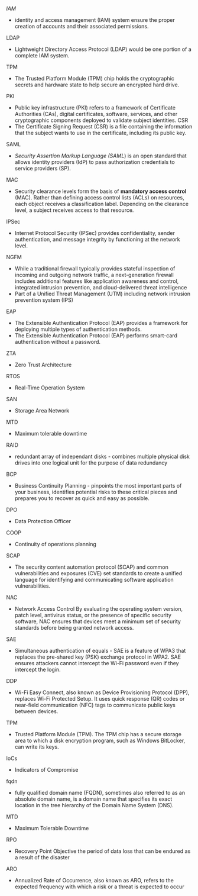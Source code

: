 *IAM*
- identity and access management (IAM) system ensure the proper creation of accounts and their associated permissions.

LDAP 
- Lightweight Directory Access Protocol (LDAP) would be one portion of a complete IAM system. 

TPM
- The Trusted Platform Module (TPM) chip holds the cryptographic secrets and hardware state to help secure an encrypted hard drive.

PKI
- Public key infrastructure (PKI) refers to a framework of Certificate Authorities (CAs), digital certificates, software, services, and other cryptographic components deployed to validate subject identities.
CSR
- The Certificate Signing Request (CSR) is a file containing the information that the subject wants to use in the certificate, including its public key.

SAML
- _Security Assertion Markup Language (SAML_) is an open standard that allows identity providers (IdP) to pass authorization credentials to service providers (SP).

MAC
 - Security clearance levels form the basis of **mandatory access control** (MAC). Rather than defining access control lists (ACLs) on resources, each object receives a classification label. Depending on the clearance level, a subject receives access to that resource.

IPSec
- Internet Protocol Security (IPSec) provides confidentiality, sender authentication, and message integrity by functioning at the network level.

NGFM
- While a traditional firewall typically provides stateful inspection of incoming and outgoing network traffic, a next-generation firewall includes additional features like application awareness and control, integrated intrusion prevention, and cloud-delivered threat intelligence
- Part of a Unified Threat Management (UTM) including network intrusion prevention system (IPS)

EAP
- The Extensible Authentication Protocol (EAP) provides a framework for deploying multiple types of authentication methods.
- The Extensible Authentication Protocol (EAP) performs smart-card authentication without a password.

ZTA
- Zero Trust Architecture 

RTOS
- Real-Time Operation System

SAN
- Storage Area Network

MTD
- Maximum tolerable downtime 

RAID
- redundant array of independant disks - combines multiple physical disk drives into one logical unit for the purpose of data redundancy

BCP
- Business Continuity Planning - pinpoints the most important parts of your business, identifies potential risks to these critical pieces and prepares you to recover as quick and easy as possible.

DPO
- Data Protection Officer

COOP
- Continuity of operations planning

SCAP
- The security content automation protocol (SCAP) and common vulnerabilities and exposures (CVE) set standards to create a unified language for identifying and communicating software application vulnerabilities.

NAC
- Network Access Control By evaluating the operating system version, patch level, antivirus status, or the presence of specific security software, NAC ensures that devices meet a minimum set of security standards before being granted network access.

SAE
- Simultaneous authentication of equals - SAE is a feature of WPA3 that replaces the pre-shared key (PSK) exchange protocol in WPA2. SAE ensures attackers cannot intercept the Wi-Fi password even if they intercept the login.

DDP
- Wi-Fi Easy Connect, also known as Device Provisioning Protocol (DPP), replaces Wi-Fi Protected Setup. It uses quick response (QR) codes or near-field communication (NFC) tags to communicate public keys between devices.

TPM
- Trusted Platform Module (TPM). The TPM chip has a secure storage area to which a disk encryption program, such as Windows BitLocker, can write its keys.

IoCs
- Indicators of Compromise

fqdn
- fully qualified domain name (FQDN), sometimes also referred to as an absolute domain name, is a domain name that specifies its exact location in the tree hierarchy of the Domain Name System (DNS).

MTD
- Maximum Tolerable Downtime

RPO
- Recovery Point Objective the period of data loss that can be endured as a result of the disaster

ARO
- Annualized Rate of Occurrence, also known as ARO, refers to the expected frequency with which a risk or a threat is expected to occur

